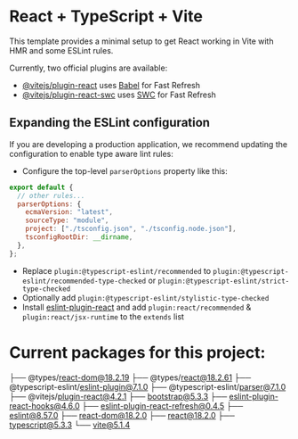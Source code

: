 # React + TypeScript + Vite

This template provides a minimal setup to get React working in Vite with HMR and some ESLint rules.

Currently, two official plugins are available:

- [@vitejs/plugin-react](https://github.com/vitejs/vite-plugin-react/blob/main/packages/plugin-react/README.md) uses [Babel](https://babeljs.io/) for Fast Refresh
- [@vitejs/plugin-react-swc](https://github.com/vitejs/vite-plugin-react-swc) uses [SWC](https://swc.rs/) for Fast Refresh

## Expanding the ESLint configuration

If you are developing a production application, we recommend updating the configuration to enable type aware lint rules:

- Configure the top-level `parserOptions` property like this:

```js
export default {
  // other rules...
  parserOptions: {
    ecmaVersion: "latest",
    sourceType: "module",
    project: ["./tsconfig.json", "./tsconfig.node.json"],
    tsconfigRootDir: __dirname,
  },
};
```

- Replace `plugin:@typescript-eslint/recommended` to `plugin:@typescript-eslint/recommended-type-checked` or `plugin:@typescript-eslint/strict-type-checked`
- Optionally add `plugin:@typescript-eslint/stylistic-type-checked`
- Install [eslint-plugin-react](https://github.com/jsx-eslint/eslint-plugin-react) and add `plugin:react/recommended` & `plugin:react/jsx-runtime` to the `extends` list

# Current packages for this project:

├── @types/react-dom@18.2.19
├── @types/react@18.2.61
├── @typescript-eslint/eslint-plugin@7.1.0
├── @typescript-eslint/parser@7.1.0
├── @vitejs/plugin-react@4.2.1
├── bootstrap@5.3.3
├── eslint-plugin-react-hooks@4.6.0
├── eslint-plugin-react-refresh@0.4.5
├── eslint@8.57.0
├── react-dom@18.2.0
├── react@18.2.0
├── typescript@5.3.3
└── vite@5.1.4
